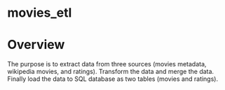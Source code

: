 # movies_etl

# Overview
The purpose is to extract data from three sources (movies metadata, wikipedia movies, and ratings). Transform the data and merge the data. Finally load the data to SQL database as two tables (movies and ratings).
